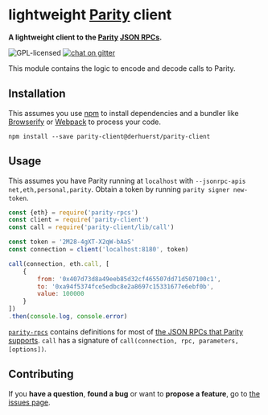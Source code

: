 # lightweight [Parity](https://ethcore.io/parity.html) client

**A lightweight client to the [Parity](https://ethcore.io) [JSON RPCs](https://github.com/ethcore/parity/wiki/JSONRPC).**

![GPL-licensed](https://img.shields.io/github/license/derhuerst/parity-client.svg)
[![chat on gitter](https://badges.gitter.im/derhuerst.svg)](https://gitter.im/derhuerst)

This module contains the logic to encode and decode calls to Parity.

## Installation

This assumes you use [npm](https://www.npmjs.com) to install dependencies and a bundler like [Browserify](http://browserify.org) or [Webpack](https://webpack.js.org) to process your code.

```shell
npm install --save parity-client@derhuerst/parity-client
```

## Usage

This assumes you have Parity running at `localhost` with `--jsonrpc-apis net,eth,personal,parity`. Obtain a token by running `parity signer new-token`.

```js
const {eth} = require('parity-rpcs')
const client = require('parity-client')
const call = require('parity-client/lib/call')

const token = '2M28-4gXT-X2qW-bAaS'
const connection = client('localhost:8180', token)

call(connection, eth.call, [
	{
		from: '0x407d73d8a49eeb85d32cf465507dd71d507100c1',
		to: '0xa94f5374fce5edbc8e2a8697c15331677e6ebf0b',
		value: 100000
	}
])
.then(console.log, console.error)
```

[`parity-rpcs`](https://github.com/derhuerst/parity-rpcs) contains definitions for most of [the JSON RPCs that Parity supports](https://github.com/ethcore/parity/wiki/JSONRPC). `call` has a signature of `call(connection, rpc, parameters, [options])`.


## Contributing

If you **have a question**, **found a bug** or want to **propose a feature**, go to [the issues page](https://github.com/derhuerst/parity-client/issues).
